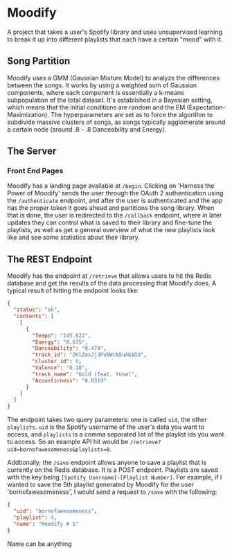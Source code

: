 # Moodify
A project that takes a user's Spotify library and uses unsupervised learning to break it up into different playlists that each have a certain "mood" with it.

## Song Partition
Moodify uses a GMM (Gaussian Mixture Model) to analyze the differences between the songs. It works by using a weighted sum of Gaussian components, where each component is essentially a k-means subpopulation of the total dataset. It's established in a Bayesian setting, which means that the initial conditions are random and the EM (Expectation-Maximization). The hyperparameters are set as to force the algorithm to subdivide massive clusters of songs, as songs typically agglomerate around a certain node (around .8 - .8 Danceability and Energy).

## The Server
### Front End Pages
Moodify has a landing page available at `/begin`. Clicking on 'Harness the Power of Moodify' sends the user through the OAuth 2 authentication using the `/authenticate` endpoint, and after the user is authenticated and the app has the proper token it goes ahead and partitions the song library. When that is done, the user is redirected to the `/callback` endpoint, where in later updates they can control what is saved to their library and fine-tune the playlists, as well as get a general overview of what the new playlists look like and see some statistics about their library.

## The REST Endpoint
Moodify has the endpoint at `/retrieve` that allows users to hit the Redis database and get the results of the data processing that Moodify does. A typical result of hitting the endpoint looks like:
``` json
{
  "status": "ok",
  "contents": [
    [
      {
        "Tempo": "145.022",
        "Energy": "0.675",
        "Danceability": "0.479",
        "track_id": "2KlZexJjJPuNWcN5uAG1GU",
        "cluster_id": 0,
        "Valence": "0.18",
        "track_name": "Gold (feat. Yuna)",
        "Acousticness": "0.0319"
      }
    ]
  ]
}
```
The endpoint takes two query parameters: one is called `uid`, the other `playlists`. `uid` is the Spotify username of the user's data you want to access, and `playlists` is a comma separated list of the playlist ids you want to access. So an example API hit would be `/retrieve?uid=bornofawesomeness&playlists=0`.

Addtionally, the `/save` endpoint allows anyone to save a playlist that is currently on the Redis database. It is a POST endpoint. Playlists are saved with the key being `[Spotify Username]-[Playlist Number]`. For example, if I wanted to save the 5th playlist generated by Moodify for the user 'bornofawesomeness', I would send a request to `/save` with the following:
``` json
{
  "uid": "bornofawesomeness",
  "playlist": 4,
  "name": "Moodify # 5"
}
```

Name can be anything
